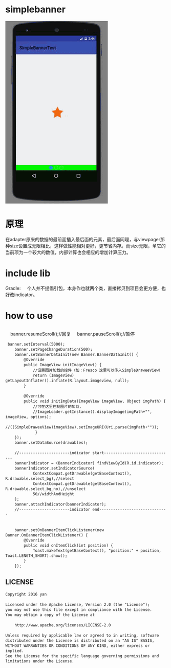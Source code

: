 # simplebanner
![GIF](GIF.gif)
# 原理
在adapter原来的数据的最前面插入最后面的元素，最后面同理，与viewpager那种size设置成无限相比，这样做性能相对更好，更节省内存。而size无限，单它的当前项为一个较大的数值，内部计算也会相应的增加计算压力。

# include lib
 Gradle:
      个人并不提倡引包，本身作也就两个类，直接拷贝到项目会更方便，也好改indicator。
      
# how to use
## 

     banner.resumeScroll();//回复
     banner.pauseScroll();//暂停
     
     banner.setInterval(5000);
        banner.setPageChangeDuration(500);
        banner.setBannerDataInit(new Banner.BannerDataInit() {
            @Override
            public ImageView initImageView() {
                //设置图片加载的控件（如：Fresco 这里可以传入SimpleDraweeView）
                return (ImageView) getLayoutInflater().inflate(R.layout.imageview, null);
            }

            @Override
            public void initImgData(ImageView imageView, Object imgPath) {
                //可在这里控制图片的加载，
                //ImageLoader.getInstance().displayImage(imgPath+"", imageView, options);
                //((SimpleDraweeView)imageView).setImageURI(Uri.parse(imgPath+""));
                 }
        });
        banner.setDataSource(drawables);

        //----------------------indicator start------------------------------
        bannerIndicator = (BannerIndicator) findViewById(R.id.indicator);
        bannerIndicator.setIndicatorSource(
                ContextCompat.getDrawable(getBaseContext(), R.drawable.select_bg),//select
                ContextCompat.getDrawable(getBaseContext(), R.drawable.select_bg_no),//unselect
                50//widthAndHeight
        );
        banner.attachIndicator(bannerIndicator);
        //----------------------indicator end------------------------------


        banner.setOnBannerItemClickListener(new Banner.OnBannerItemClickListener() {
            @Override
            public void onItemClick(int position) {
                Toast.makeText(getBaseContext(), "position:" + position, Toast.LENGTH_SHORT).show();
            }
        });

## LICENSE

    Copyright 2016 yan

    Licensed under the Apache License, Version 2.0 (the "License");
    you may not use this file except in compliance with the License.
    You may obtain a copy of the License at

        http://www.apache.org/licenses/LICENSE-2.0

    Unless required by applicable law or agreed to in writing, software
    distributed under the License is distributed on an "AS IS" BASIS,
    WITHOUT WARRANTIES OR CONDITIONS OF ANY KIND, either express or implied.
    See the License for the specific language governing permissions and
    limitations under the License.


